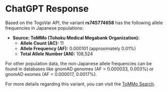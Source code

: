 # ChatGPT Response

Based on the TogoVar API, the variant **rs745774658** has the following allele frequencies in Japanese populations:

- **Source: ToMMo (Tohoku Medical Megabank Organization):**  
  - **Allele Count (AC):** 11  
  - **Allele Frequency (AF):** 0.000101 (approximately 0.01%)  
  - **Total Allele Number (AN):** 108,524  

For other population data, the non-Japanese allele frequencies can be found in databases like gnomAD genomes (AF = 0.000033, 0.003%) or gnomAD exomes (AF = 0.000017, 0.0017%).

For more details regarding this variant, you can visit the [ToMMo Search](https://jmorp.megabank.tohoku.ac.jp/search?query=2%3A165315486).  